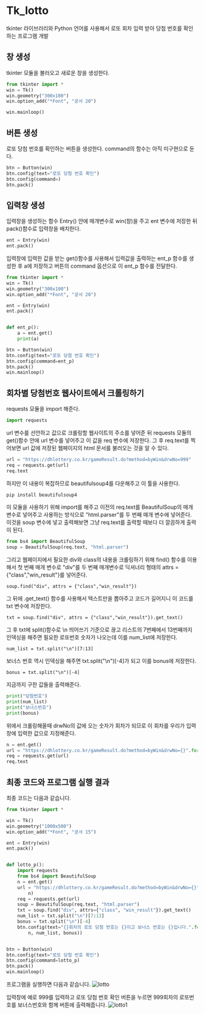# Tk_lotto
tkinter 라이브러리와 Python 언어를 사용해서 로또 회차 입력 받아 당첨 번호를 확인하는 프로그램 개발

## 창 생성

tkinter 모듈을 불러오고 새로운 창을 생성한다.

```python
from tkinter import *
win = Tk()
win.geometry("300x100")
win.option_add("*Font", "궁서 20")

win.mainloop()
```

## 버튼 생성

로또 당첨 번호를 확인하는 버튼을 생성한다. command의 함수는 아직 미구현으로 둔다.

```python
btn = Button(win)
btn.config(text="로또 당첨 번호 확인")
btn.config(command=)
btn.pack()
```

## 입력창 생성

입력창을 생성하는 함수 Entry() 안에 매개변수로 win(창)을 주고 ent 변수에 저장한 뒤 pack()함수로 입력창을 배치한다.
```python
ent = Entry(win)
ent.pack()
```

입력창에 입력한 값을 받는 get()함수를 사용해서 입력값을 출력하는 ent_p 함수를 생성한 후 a에 저장하고 
버튼의 command 옵션으로 이 ent_p 함수를 전달한다.
```python
from tkinter import *
win = Tk()
win.geometry("300x100")
win.option_add("*Font", "궁서 20")

ent = Entry(win)
ent.pack()


def ent_p():
    a = ent.get()
    print(a)

btn = Button(win)
btn.config(text="로또 당첨 번호 확인")
btn.config(command=ent_p)
btn.pack()
win.mainloop()
```

## 회차별 당첨번호 웹사이트에서 크롤링하기

requests 모듈을 import 해준다.
```python
import requests
```

url 변수를 선언하고 값으로 크롤링할 웹사이트의 주소를 넣어준 뒤 requests 모듈의 get()함수 안에 url 변수를 넣어주고 이 값을 req 변수에 저장한다. 그 후 req.text를 찍어보면
url 값에 저장된 웹페이지의 html 문서를 불러오는 것을 알 수 있다.
```python
url = "https://dhlottery.co.kr/gameResult.do?method=byWin&drwNo=999"
req = requests.get(url)
req.text
```

하지만 이 내용이 복잡하므로 beautifulsoup4를 다운해주고 이 툴을 사용한다.
```python
pip install beautifulsoup4
```
 
이 모듈을 사용하기 위해 import를 해주고 이전의 req.text를 BeautifulSoup의 매개변수로 넣어주고 사용하는 방식으로 "html.parser"를 두 번째 매개 변수에 넣어준다. 이것을 soup 변수에 넣고 출력해보면
그냥 req.text를 출력할 때보다 더 깔끔하게 출력이 된다.
```python
from bs4 import BeautifulSoup
soup = BeautifulSoup(req.text, "html.parser")
```

그리고 웹페이지에서 필요한 div와 class의 내용을 크롤링하기 위해 find() 함수를 이용해서 첫 번째 매개 변수로 "div"를 두 번째 매개변수로 딕셔너리 형태의 attrs = {"class","win_result"}를 넣어준다.
```import
soup.find("div", attrs = {"class","win_result"})
```

그 뒤에 .get_text() 함수를 사용해서 텍스트만을 뽑아주고 코드가 길어지니 이 코드를 txt 변수에 저장한다.
```import
txt = soup.find("div", attrs = {"class","win_result"}).get_text()
```

그 후 txt에 split()함수로 \n 띄어쓰기 기준으로 끊고 리스트의 7번째에서 13번째까지 인덱싱을 해주면 필요한 로또번호 숫자가 나오는데 이를 num_list에 저장한다.
```import
num_list = txt.split("\n")[7:13]
```

보너스 번호 역시 인덱싱을 해주면 txt.split("\n")[-4]가 되고 이를 bonus에 저장한다.
```import
bonus = txt.split("\n")[-4]
```

지금까지 구한 값들을 출력해준다.
```python
print("당첨번호")
print(num_list)
print("보너스번호")
print(bonus)
```

위에서 크롤링해올때 drwNo의 값에 오는 숫자가 회차가 되므로 이 회차를 우리가 입력창에 입력한 값으로 지정해준다.
```python
n = ent.get()
url = "https://dhlottery.co.kr/gameResult.do?method=byWin&drwNo={}".format(n)
req = requests.get(url)
req.text
```

## 최종 코드와 프로그램 실행 결과

최종 코드는 다음과 같습니다.
```python
from tkinter import *

win = Tk()
win.geometry("1000x500")
win.option_add("*Font", "궁서 15")

ent = Entry(win)
ent.pack()


def lotto_p():
    import requests
    from bs4 import BeautifulSoup
    n = ent.get()
    url = "https://dhlottery.co.kr/gameResult.do?method=byWin&drwNo={}".format(
        n)
    req = requests.get(url)
    soup = BeautifulSoup(req.text, "html.parser")
    txt = soup.find("div", attrs={"class", "win_result"}).get_text()
    num_list = txt.split("\n")[7:13]
    bonus = txt.split("\n")[-4]
    btn.config(text="{}회차의 로또 당첨 번호는 {}이고 보너스 번호는 {}입니다.".format(
        n, num_list, bonus))


btn = Button(win)
btn.config(text="로또 당첨 번호 확인")
btn.config(command=lotto_p)
btn.pack()
win.mainloop()
```

프로그램을 실행하면 다음과 같습니다.
![lotto](https://user-images.githubusercontent.com/58906858/151690109-d4e4bfc9-57e8-467f-94f9-af23f91419e1.png)

입력창에 예로 999를 입력하고 로또 당첨 번호 확인 버튼을 누르면 999회차의 로또번호를 보너스번호와 함께 버튼에 출력해줍니다.
![lotto1](https://user-images.githubusercontent.com/58906858/151690181-b7e22af4-7802-4676-8600-85bcddcd46a9.png)


